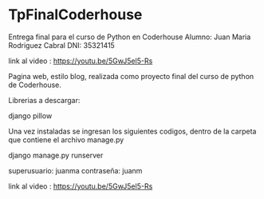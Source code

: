 # TpFinalCoderhouse
Entrega final para el curso de Python en Coderhouse
Alumno: Juan Maria Rodriguez Cabral
DNI: 35321415

link al video : https://youtu.be/5GwJ5el5-Rs

Pagina web, estilo blog, realizada como proyecto final del curso de python de Coderhouse.

Librerias a descargar:

django
pillow

Una vez instaladas se ingresan los siguientes codigos, dentro de la carpeta que contiene el archivo manage.py

django manage.py runserver

superusuario: juanma
contraseña: juanm

link al video : https://youtu.be/5GwJ5el5-Rs


